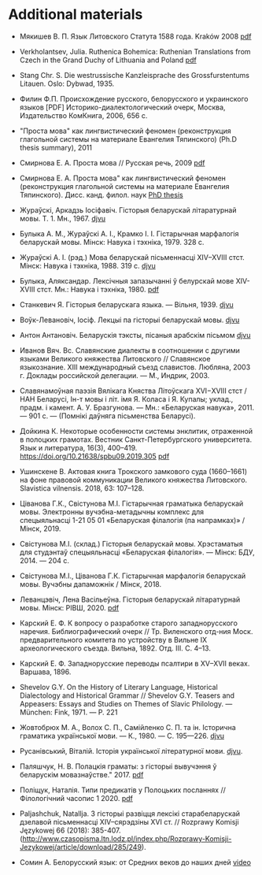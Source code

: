 # Additional materials 

* Мякишев В. П. Язык Литовского Статута 1588 года. Kraków 2008 [pdf](https://www.academia.edu/37004171/%D0%AF%D0%B7%D1%8B%D0%BA_%D0%9B%D0%B8%D1%82%D0%BE%D0%B2%D1%81%D0%BA%D0%BE%D0%B3%D0%BE_%D0%A1%D1%82%D0%B0%D1%82%D1%83%D1%82%D0%B0_1588_%D0%B3%D0%BE%D0%B4%D0%B0_Krak%C3%B3w_2008)

* Verkholantsev, Julia. Ruthenica Bohemica: Ruthenian Translations from Czech in the Grand Duchy of Lithuania and Poland [pdf](https://www.academia.edu/7683725)  

* Stang Chr. S. Die westrussische Kanzleisprache des Grossfurstentums Litauen. Oslo: Dybwad, 1935. 

* Филин Ф.П. Происхождение русского, белорусского и украинского языков [PDF] Историко-диалектологический очерк, Москва, Издательство КомКнига, 2006, 656 с.

* "Проста мова" как лингвистический феномен (реконструкция глагольной системы на материале Евангелия Тяпинского) (Ph.D thesis summary), 2011 

* Смирнова Е. А. Проста мова // Русская речь, 2009 [pdf](https://naukarus.com/prosta-mova)

* Смирнова Е. А. Проста мова" как лингвистический феномен (реконструкция глагольной системы на материале Евангелия Тяпинского). Дисс. канд. филол. наук [PhD thesis](https://core.ac.uk/download/pdf/197427911.pdf)  

* Жураўскі, Аркадзь Іосіфавіч. Гісторыя беларускай літаратурнай мовы. Т. 1. Мн., 1967. [djvu]()

* Булыка А. М., Жураўскi А. I., Крамко I. I. Гiстарычная марфалогiя беларускай мовы. Мiнск: Навука і тэхніка, 1979. 328 с.

* Жураўскі А. І. (рэд.) Мова беларускай пісьменнасці XIV–XVIII стст. Мiнск: Навука і тэхніка, 1988. 319 с. [djvu](https://knihi.com/none/Mova_bielaruskaj_pismiennasci_XIV-XVIII_stst.html#)  

* Булыка, Аляксандар. Лексічныя запазычанні ў белурскай мове XIV-XVIII стст. Мн.: Навука i тэхніка, 1980. [pdf](https://knihi.com/Alaksandar_Bulyka/Leksicnyja_zapazycanni_u_bielurskaj_movie_XIV-XVIII_stst.html)

* Станкевич Я. Гісторыя беларускага языка. — Вільня, 1939. [djvu](https://knihi.com/Jan_Stankievic/Historyja_bielaruskaha_jazyka.html)  

* Воўк-Левановіч, Іосіф. Лекцыі па гісторыі беларускай мовы. [djvu](https://knihi.com/Iosif_Vouk-Levanovic/Lekcyi_pa_historyi_bielaruskaj_movy.html#)  

* Антон Антановіч. Беларускія тэксты, пісаныя арабскім пісьмом [djvu](https://knihi.com/Anton_Antanovic/Bielaruskija_teksty,_pisanyja_arabskim_pismom.html#)

* Иванов Вяч. Вс. Славянские диалекты в соотношении с другими языками Великого княжества Литовского // Славянское языкознание. XIII международный съезд славистов. Любляна, 2003 г. Доклады российской делегации. — М., Индрик, 2003. 

* Славянамоўная паэзія Вялікага Княства Літоўскага XVI−XVIII стст / НАН Беларусі, Ін-т мовы і літ. імя Я. Коласа і Я. Купалы; уклад., прадм. і камент. А. У. Бразгунова. — Мн.: «Беларуская навука», 2011. — 901 с. — (Помнікі даўняга пісьменства Беларусі). 

* Дойкина К. Некоторые особенности системы энклитик, отраженной в полоцких грамотах. Вестник Санкт-Петербургского университета. Язык и литература, 16(3), 400–419. https://doi.org/10.21638/spbu09.2019.305 [pdf](https://languagejournal.spbu.ru/article/view/5974)  

* Ушинскене В. Актовая книга Трокского замкового суда (1660–1661) на фоне правовой коммуникации Великого княжества Литовского. Slavistica vilnensis. 2018, 63: 107–128.   

* Ціванова Г.К., Cвістунова М.І. Гістарычная граматыка беларускай мовы. Электронны вучэбна-метадычны комплекс для спецыяльнасці 1-21 05 01 «Беларуская філалогія (па напрамках)» / Мінск, 2019.  

* Свістунова М.І. (склад.) Гісторыя беларускай мовы. Хрэстаматыя для студэнтаў спецыяльнасці «Беларуская філалогія». — Мінск: БДУ, 2014. — 204 с.

* Свістунова М.І., Ціванова Г.К. Гістарычная марфалогія беларускай мовы. Вучэбны дапаможнік / Мінск, 2018.  

* Леванцэвіч, Лена Васільеўна. Гісторыя беларускай літаратурнай мовы. Мінск: РІВШ, 2020. [pdf](https://rep.brsu.by/bitstream/handle/123456789/2920/%D0%9B%D0%B5%D0%B2%D0%B0%D0%BD%D1%86%D1%8D%D0%B2%D1%96%D1%87%20%D0%9B.%D0%92.%20%D0%93%D1%96%D1%81%D1%82%D0%BE%D1%80%D1%8B%D1%8F%20%D0%B1%D0%B5%D0%BB.%20%D0%BB%D1%96%D1%82.%20%D0%BC%D0%BE%D0%B2%D1%8B.%20%D0%92%D1%83%D1%87.%20%D0%B4%D0%B0%D0%BF..pdf?sequence=1&isAllowed=y)  

* Карский Е. Ф. К вопросу о разработке старого западнорусского наречия. Библиографический очерк // Тр. Виленского
отд-ния Моск. предварительного комитета по устройству в Вильне IX археологического съезда. Вильна, 1892. Отд. III. С. 4–13. 

* Карский Е. Ф. Западнорусские переводы псалтири в XV–XVII веках. Варшава, 1896.  

* Shevelov G.Y. On the History of Literary Language, Historical Dialectology and Historical Grammar // Shevelov G.Y. Teasers and Appeasers: Essays and Studies on Themes of Slavic Philology. — München: Fink, 1971. — P. 221  

* Жовтобрюх М. А., Волох С. П., Самійленко С. П. та ін. Історична граматика української мови. — К., 1980. — С. 195—226. [djvu](http://litopys.org.ua/djvu/istorychna_gramatyka_zhovtobruh.htm)

* Русанівський, Віталій. Історія української літературної мови. [djvu](http://izbornyk.org.ua/rusaniv/ru.htm). 

* Паляшчук, Н. В. Полацкія граматы: з гісторыі вывучэння ў беларускім мовазнаўстве." 2017. [pdf](https://elib.bsu.by/bitstream/123456789/164712/1/%D0%9F%D0%B0%D0%BB%D1%8F%D1%88%D1%87%D1%83%D0%BA_%D0%9D.%D0%92.%20%D0%9F%D0%9E%D0%9B%D0%90%D0%A6%D0%9A%D0%86%D0%AF%20%D0%93%D0%A0%D0%90%D0%9C%D0%90%D0%A2%D0%AB%20%D0%97%20%D0%93%D0%86%D0%A1%D0%A2%D0%9E%D0%A0%D0%AB%D0%86%20%D0%92%D0%AB%D0%92%D0%A3%D0%A7%D0%AD%D0%9D%D0%9D%D0%AF%20%D0%8E%20%D0%91%D0%95%D0%9B%D0%90%D0%A0%D0%A3%D0%A1%D0%9A%D0%86%D0%9C%20%D0%9C%D0%9E%D0%92%D0%90%D0%97%D0%9D%D0%90%D0%8E%D0%A1%D0%A2%D0%92%D0%95.PDF)

* Поліщук, Наталія. Типи предикатів у Полоцьких посланнях // Філологічний часопис 1 2020. [pdf](http://fch.udpu.edu.ua/article/download/204123/203795) 

* Paljashchuk, Natallja. З гісторыі развіцця лексікі старабеларускай дзелавой пісьменнасці XIV–сярэдзіны XVI ст. // Rozprawy Komisji Językowej 66 (2018): 385-407. (http://www.czasopisma.ltn.lodz.pl/index.php/Rozprawy-Komisji-Jezykowej/article/download/285/249).  

* Сомин А. Белорусский язык: от Средних веков до наших дней [video](https://www.youtube.com/watch?v=FaLLnORLRXY)  


